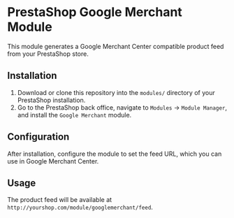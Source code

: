 # PrestaShop Google Merchant Module

This module generates a Google Merchant Center compatible product feed from your PrestaShop store.

## Installation

1. Download or clone this repository into the `modules/` directory of your PrestaShop installation.
2. Go to the PrestaShop back office, navigate to `Modules` -> `Module Manager`, and install the `Google Merchant` module.

## Configuration

After installation, configure the module to set the feed URL, which you can use in Google Merchant Center.

## Usage

The product feed will be available at `http://yourshop.com/module/googlemerchant/feed`.
